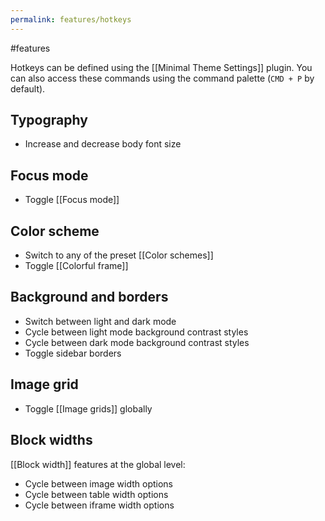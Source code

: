 ```yaml
---
permalink: features/hotkeys
---
```

#features 

Hotkeys can be defined using the [[Minimal Theme Settings]] plugin. You can also access these commands using the command palette (`CMD + P` by default).

## Typography

- Increase and decrease body font size

## Focus mode

- Toggle [[Focus mode]]

## Color scheme

- Switch to any of the preset [[Color schemes]]
- Toggle [[Colorful frame]]

## Background and borders

- Switch between light and dark mode
- Cycle between light mode background contrast styles
- Cycle between dark mode background contrast styles
- Toggle sidebar borders

## Image grid

- Toggle [[Image grids]] globally

## Block widths

[[Block width]] features at the global level:

- Cycle between image width options
- Cycle between table width options
- Cycle between iframe width options

